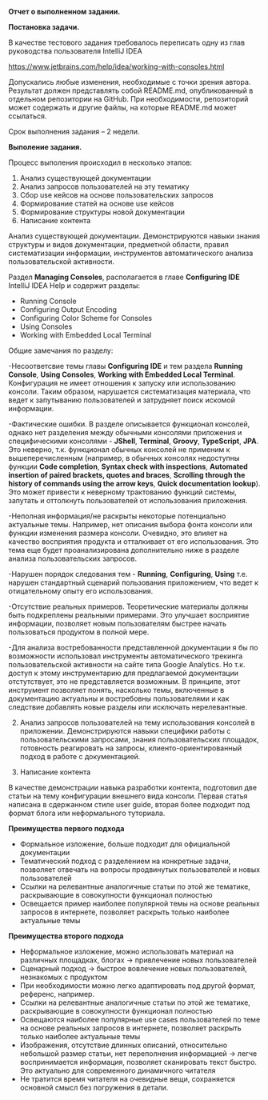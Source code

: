 **Отчет о выполненном задании.**

**Постановка задачи.**

В качестве тестового задания требовалось переписать одну из глав руководства пользователя IntelliJ IDEA

https://www.jetbrains.com/help/idea/working-with-consoles.html

Допускались любые изменения, необходимые с точки зрения автора. Результат должен представлять собой README.md, опубликованный в отдельном репозитории на GitHub. При необходимости, репозиторий может содержать и другие файлы, на которые README.md может ссылаться.

Срок выполнения задания – 2 недели.

**Выполение задания.**

Процесс выполения происходил в несколько этапов:

 1. Анализ существующей документации
 2. Анализ запросов пользователей на эту тематику
 3. Сбор use кейсов на основе пользовательских запросов
 4. Формирование статей на основе use кейсов
 5. Формирование структуры новой документации 
 6. Написание контента

Анализ существующей документации. Демонстрируются навыки знания структуры и видов документации, предметной области, правил систематизации информации, инструментов автоматического анализа пользовательской активности.

Раздел **Managing Consoles**, располагается в главе **Configuring IDE** IntelliJ IDEA Help и содержит разделы:

 - Running Console
 - Configuring Output Encoding
 - Configuring Color Scheme for Consoles
 - Using Consoles
 - Working with Embedded Local Terminal

Общие замечания по разделу:

-Несоответсвие темы главы **Configuring IDE** и тем раздела **Running Console**, **Using Consoles**, **Working with Embedded Local Terminal**. Конфигурация не имеет отношения к запуску или использованию консоли. Таким образом, нарушается систематизация материала, что ведет к запутыванию пользователей  и затрудняет поиск искомой информации.

-Фактические ошибки. В разделе описывается функционал консолей, однако нет разделения между обычными консолями приложения и специфическими консолями - **JShell**, **Terminal**, **Groovy**, **TypeScript**, **JPA**. Это неверно, т.к. функционал обычных консолей не применим к вышеперечисленным (например, в обычных консолях недоступны функции **Code completion**, **Syntax check with inspections**, **Automated insertion of paired brackets, quotes and braces**, **Scrolling through the history of commands using the arrow keys**, **Quick documentation lookup**). Это может привести к неверному трактованию функций системы, запутать и оттолкнуть пользователей от использования приложения.

-Неполная информация/не раскрыты некоторые потенциально актуальные темы. Например, нет описания выбора фонта консоли или функции изменения размера консоли. Очевидно, это влияет на качество воcприятия продукта и отталкивает от его использования. Это тема еще будет проанализирована дополнительно ниже в разделе анализа пользовательских запросов.

-Нарушен порядок следования тем - **Running**, **Configuring**, **Using** т.е. нарушен стандартный сценарий пользования приложением, что ведет к отицательному опыту его использования.

-Отсутствие реальных примеров. Теоретические материалы должны быть подкреплены реальными примерами. Это улучшает восприятие информации, позволяет новым пользователям быстрее начать пользоваться продуктом в полной мере. 

-Для анализа востребованности представленной документации я бы по возможности использовал инструменты автоматического трекинга пользовательской активности на сайте типа Google Analytics. Но т.к. доступ к этому инструментарию для предлагаемой документации отстутствует, это не представляется возможным. В принципе, этот инструмент позволяет понять, насколько темы, включенные в документацию актуальны и востребовны пользователями и как следствие добавлять новые разделы или исключать нерелевантные.

2. Анализ запросов пользователей на тему использования консолей в приложении. Демонстрируются навыки специфики работы с пользовательскими запросами, знания пользовательских площадок, готовность реагировать на запросы, клиенто-ориентированный подход в работе с документацией.


6. Написание контента

В качестве демонстрации навыка разработки контента, подготовил две статьи на тему конфигурации внешнего вида консоли. Первая статья написана в сдержанном стиле user guide, вторая более подходит под формат блога или неформального туториала. 

**Преимущества первого подхода**

 - Формальное изложение, больше подходит для официальной документации
 - Тематический подход с разделением на конкретные задачи, позволяет отвечать на вопросы продвинутых пользователей и новых пользователей
 - Ссылки на релевантные аналогичные статьи по этой же тематике, раскрывающие в совокупности функционал полностью 
 - Освещается пример наиболее популярной темы на основе реальных запросов в интернете, позволяет раскрыть только наиболее актуальные темы

**Преимущества второго подхода**

 - Неформальное изложение, можно использовать материал на различных площадках, блогах -> привлечение новых пользователей
 - Сценарный подход -> быстрое вовлечение новых пользователей, незнакомых с продуктом
 - При необходимости можно легко адаптировать под другой формат, референс, например.
 - Ссылки на релевантные аналогичные статьи по этой же тематике, раскрывающие в совокупности функционал полностью
 - Освещаются наиболее популярные use cases пользователей по теме на основе реальных запросов в интернете, позволяет раскрыть только наиболее актуальные темы
 - Изображения, отсутствие длинных описаний, относительно небольшой размер статьи, нет переполнения информацией -> легче воспринимается информация, позволяет сканировать текст быстро. Это актуально для современного динамичного читателя
 - Не тратится время читателя на очевидные вещи, сохраняется основной смысл без погружения в детали.
















  
